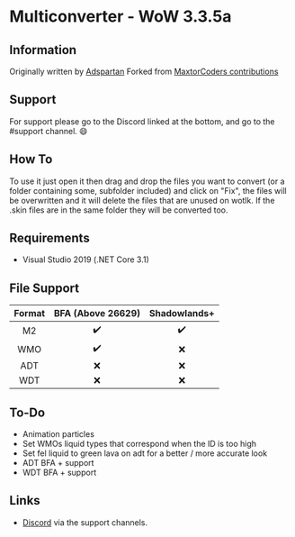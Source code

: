 # Multiconverter - WoW 3.3.5a
## Information
Originally written by [Adspartan](https://github.com/Adspartan "Adspartan's Github")
Forked from [MaxtorCoders contributions](https://github.com/MaxtorCoder "MaxtorCoder's Github")

## Support
For support please go to the Discord linked at the bottom, and go to the #support channel. 😄

## How To
To use it just open it then drag and drop the files you want to convert (or a folder containing some, subfolder included) and click on "Fix", the files will be overwritten and it will delete the files that are unused on wotlk. 
If the .skin files are in the same folder they will be converted too. 

## Requirements
* Visual Studio 2019 (.NET Core 3.1)

## File Support
| Format   | BFA (Above 26629)| Shadowlands+|
|:--------:|:----------------:|:-----------:|
|    M2    | ✔️               |✔️          |
|    WMO   | ✔️               |❌          |
|    ADT   | ❌               |❌          |
|    WDT   | ❌               |❌          |

## To-Do
* Animation particles
* Set WMOs liquid types that correspond when the ID is too high
* Set fel liquid to green lava on adt for a better / more accurate look
* ADT BFA + support
* WDT BFA + support

## Links
- [Discord](https://discord.gg/vcpwDVN) via the support channels.
